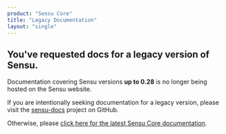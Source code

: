 ```yaml
---
product: "Sensu Core"
title: "Legacy Documentation"
layout: "single"
---
```



## You've requested docs for a legacy version of Sensu.

Documentation covering Sensu versions **up to 0.28** is no longer being hosted
on the Sensu website. 

If you are intentionally seeking documentation for a legacy version, please
visit the [sensu-docs][2] project on GitHub. 

Otherwise, please [click here for the latest Sensu Core documentation][1].

[1]:  /sensu-core/latest 
[2]:  https://github.com/sensu/sensu-docs/tree/master/legacy
